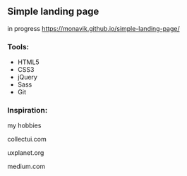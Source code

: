 ## Simple landing page 
in progress
https://monavik.github.io/simple-landing-page/

### Tools:
* HTML5
* CSS3
* jQuery
* Sass
* Git

### Inspiration: 

my hobbies

collectui.com

uxplanet.org

medium.com

